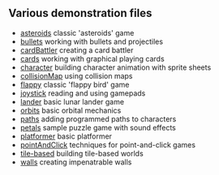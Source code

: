 <h2>Various demonstration files</h2>
<ul>
  <li><a href = "asteroids">asteroids</a> classic 'asteroids' game</li>
  <li><a href = "bullets">bullets</a> working with bullets and projectiles</li>
  <li><a href = "cardBattler">cardBattler</a> creating a card battler</li>
  <li><a href = "cards">cards</a> working with graphical playing cards</li>
  <li><a href = "character">character</a> building character animation with sprite sheets</li>
  <li><a href = "collisionMap">collisionMap</a> using collision maps</li>
  <li><a href = "flappy">flappy</a> classic 'flappy bird' game</li>
  <li><a href = "joystick">joystick</a> reading and using gamepads</li>
  <li><a href = "lander">lander</a> basic lunar lander game</li>
  <li><a href = "orbits">orbits</a> basic orbital mechanics</li>
  <li><a href = "paths">paths</a> adding programmed paths to characters</li>
  <li><a href = "petals">petals</a> sample puzzle game with sound effects</li>
  <li><a href = "platformer">platformer</a> basic platformer</li>
  <li><a href = "pointAndClick">pointAndClick</a> techniques for point-and-click games</li>
  <li><a href = "tile-based">tile-based</a> building tile-based worlds</li>
  <li><a href = "walls">walls</a> creating impenatrable walls</li>
</ul>
